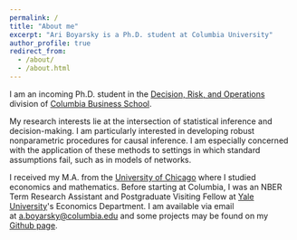 ```yaml
---
permalink: /
title: "About me"
excerpt: "Ari Boyarsky is a Ph.D. student at Columbia University"
author_profile: true
redirect_from: 
  - /about/
  - /about.html
---
```


I am an incoming Ph.D. student in the [Decision, Risk, and Operations](https://www8.gsb.columbia.edu/faculty-research/divisions/decision-risk-operations) division of [Columbia Business School](https://home.gsb.columbia.edu/).

My research interests lie at the intersection of statistical inference and decision-making. I am particularly interested in developing robust nonparametric procedures for causal inference. I am especially concerned with the application of these methods to settings in which standard assumptions fail, such as in models of networks.

I received my M.A. from the [University of Chicago](https://uchicago.edu/) where I studied economics and mathematics. Before starting at Columbia, I was an NBER Term Research Assistant and Postgraduate Visiting Fellow at [Yale University](https://yale.edu/)'s Economics Department. I am available via email at [a.boyarsky@columbia.edu](mailto:a.boyarsky@columbia.edu) and some projects may be found on my [Github page](http://github.com/ariboyarsky).

